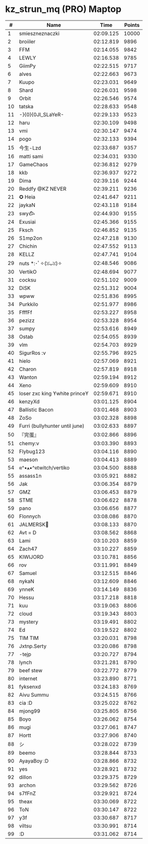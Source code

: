 # kz_strun_mq (PRO) Maptop

|  # | Name | Time | Points |
|-------------- | -------------- | -------------- | -------------- | 
| 1 | smieszneznaczki | 02:09.125 | 10000 | 
| 2 | broiiler | 02:12.819 | 9896 | 
| 3 | FFM | 02:14.055 | 9842 | 
| 4 | LEWLY | 02:16.538 | 9785 | 
| 5 | GiimPy | 02:22.515 | 9717 | 
| 6 | alves | 02:22.663 | 9673 | 
| 7 | Kuupo | 02:23.031 | 9649 | 
| 8 | Shard | 02:26.031 | 9598 | 
| 9 | Orbit | 02:26.546 | 9574 | 
| 10 | tatska | 02:28.633 | 9548 | 
| 11 | -}{0}{0JI_SLaYeR- | 02:29.133 | 9523 | 
| 12 | haru | 02:30.109 | 9498 | 
| 13 | vmi | 02:30.147 | 9474 | 
| 14 | pogo | 02:32.133 | 9394 | 
| 15 | 今生-Lzd | 02:33.687 | 9357 | 
| 16 | matti sami | 02:34.031 | 9330 | 
| 17 | GameChaos | 02:36.812 | 9279 | 
| 18 | kkb | 02:36.937 | 9272 | 
| 19 | Dima | 02:39.116 | 9244 | 
| 20 | Reddfy @KZ NEVER | 02:39.211 | 9236 | 
| 21 | ✪ Heia | 02:41.647 | 9211 | 
| 22 | jaykaN | 02:43.118 | 9184 | 
| 23 | swy𐂃 | 02:44.930 | 9155 | 
| 24 | Exusiai | 02:45.366 | 9155 | 
| 25 | Fksch | 02:46.852 | 9135 | 
| 26 | S1mp2on | 02:47.218 | 9130 | 
| 27 | Chichin | 02:47.552 | 9113 | 
| 28 | KELLZ | 02:47.741 | 9104 | 
| 29 | nuts *:･ﾟ✧(ꈍᴗꈍ)✧ | 02:48.546 | 9086 | 
| 30 | VertikO | 02:48.694 | 9077 | 
| 31 | cocksu | 02:51.102 | 9009 | 
| 32 | DiSK | 02:51.312 | 9004 | 
| 33 | wpww | 02:51.836 | 8995 | 
| 34 | Purkkilo | 02:51.977 | 8986 | 
| 35 | FfffFf | 02:53.227 | 8958 | 
| 36 | pezizz | 02:53.328 | 8954 | 
| 37 | sumpy | 02:53.616 | 8949 | 
| 38 | Ostab | 02:54.055 | 8939 | 
| 39 | vlm | 02:54.703 | 8929 | 
| 40 | SigurRos :v | 02:55.796 | 8925 | 
| 41 | hielo | 02:57.069 | 8921 | 
| 42 | Charon | 02:57.819 | 8918 | 
| 43 | Wanton | 02:59.194 | 8912 | 
| 44 | Xeno | 02:59.609 | 8910 | 
| 45 | loser zxc king ϒwhite princeϒ | 02:59.671 | 8910 | 
| 46 | kenzyXd | 03:01.125 | 8904 | 
| 47 | Ballistic Bacon | 03:01.468 | 8903 | 
| 48 | ZoSo | 03:02.328 | 8898 | 
| 49 | Furri (bullyhunter until june) | 03:02.633 | 8897 | 
| 50 | 『完蛋』 | 03:02.866 | 8896 | 
| 51 | chemy:v | 03:03.390 | 8893 | 
| 52 | Flybug123 | 03:04.116 | 8890 | 
| 53 | maeson | 03:04.413 | 8889 | 
| 54 | ฅ^•ﻌ•^ฅtwitch/vertiko | 03:04.500 | 8888 | 
| 55 | assass1n | 03:05.921 | 8882 | 
| 56 | Jak | 03:06.354 | 8879 | 
| 57 | GMZ | 03:06.453 | 8879 | 
| 58 | STME | 03:06.622 | 8878 | 
| 59 | pano | 03:06.656 | 8877 | 
| 60 | Flonnych | 03:08.086 | 8870 | 
| 61 | JALMERSK👀 | 03:08.133 | 8870 | 
| 62 | Avt = D | 03:08.562 | 8868 | 
| 63 | Lami | 03:10.203 | 8859 | 
| 64 | Zach47 | 03:10.227 | 8859 | 
| 65 | KIWIJORD | 03:10.781 | 8856 | 
| 66 | rov | 03:11.991 | 8849 | 
| 67 | Samuel | 03:12.515 | 8846 | 
| 68 | nykaN | 03:12.609 | 8846 | 
| 69 | ynneK | 03:14.149 | 8836 | 
| 70 | Hessu | 03:17.218 | 8818 | 
| 71 | kuu | 03:19.063 | 8806 | 
| 72 | cloud | 03:19.343 | 8803 | 
| 73 | mystery | 03:19.491 | 8802 | 
| 74 | Ed | 03:19.522 | 8802 | 
| 75 | TIM TIM | 03:20.031 | 8798 | 
| 76 | Jxtnp.Serty | 03:20.086 | 8798 | 
| 77 | -tejp | 03:20.727 | 8794 | 
| 78 | lynch | 03:21.281 | 8790 | 
| 79 | beef stew | 03:22.772 | 8779 | 
| 80 | internet | 03:23.890 | 8771 | 
| 81 | fyksenxd | 03:24.183 | 8769 | 
| 82 | Aivu Summu | 03:24.515 | 8766 | 
| 83 | cia :D | 03:25.022 | 8762 | 
| 84 | mjong99 | 03:25.805 | 8756 | 
| 85 | Boyo | 03:26.062 | 8754 | 
| 86 | mugi | 03:27.061 | 8747 | 
| 87 | Hortt | 03:27.906 | 8740 | 
| 88 | シ | 03:28.022 | 8739 | 
| 89 | beemo | 03:28.844 | 8733 | 
| 90 | AyayaBoy :D | 03:28.866 | 8732 | 
| 91 | yes | 03:28.921 | 8732 | 
| 92 | dillon | 03:29.375 | 8729 | 
| 93 | archon | 03:29.562 | 8726 | 
| 94 | s7fFnZ | 03:29.921 | 8724 | 
| 95 | theax | 03:30.069 | 8722 | 
| 96 | ToN | 03:30.147 | 8722 | 
| 97 | y3f | 03:30.687 | 8717 | 
| 98 | viltsu | 03:30.991 | 8714 | 
| 99 | :D | 03:31.062 | 8714 | 

